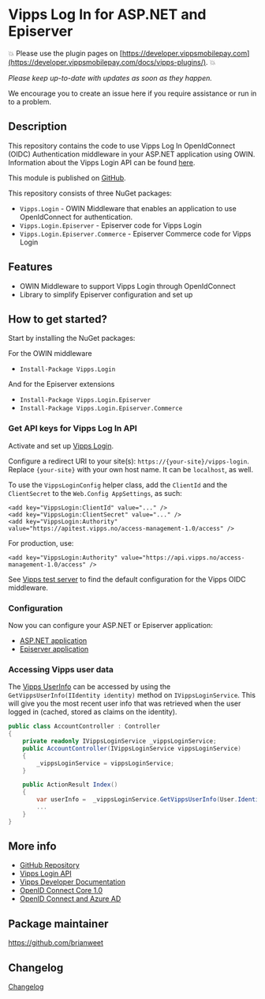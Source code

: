 # Vipps Log In for ASP.NET and Episerver

<!-- START_COMMENT -->
💥 Please use the plugin pages on [https://developer.vippsmobilepay.com](https://developer.vippsmobilepay.com/docs/vipps-plugins/). 💥
<!-- END_COMMENT -->

*Please keep up-to-date with updates as soon as they happen.*

We encourage you to create an issue here if you require assistance or run in to a problem.

## Description

This repository contains the code to use Vipps Log In OpenIdConnect (OIDC) Authentication middleware in your ASP.NET application using OWIN.
Information about the Vipps Login API can be found [here](https://developer.vippsmobilepay.com/docs/APIs/login-api/).


This module is published on [GitHub](https://github.com/vippsas/vipps-login-dotnet).


This repository consists of three NuGet packages:

- `Vipps.Login` - OWIN Middleware that enables an application to use OpenIdConnect for authentication.
- `Vipps.Login.Episerver` - Episerver code for Vipps Login
- `Vipps.Login.Episerver.Commerce` - Episerver Commerce code for Vipps Login

## Features

- OWIN Middleware to support Vipps Login through OpenIdConnect
- Library to simplify Episerver configuration and set up

## How to get started?

Start by installing the NuGet packages:

For the OWIN middleware

- `Install-Package Vipps.Login`

And for the Episerver extensions

- `Install-Package Vipps.Login.Episerver`
- `Install-Package Vipps.Login.Episerver.Commerce`

### Get API keys for Vipps Log In API

Activate and set up [Vipps Login](https://developer.vippsmobilepay.com/docs/APIs/login-api/vipps-login-api-faq/#how-can-i-activate-and-set-up-vipps-login).

Configure a redirect URI to your site(s): `https://{your-site}/vipps-login`. Replace `{your-site}` with your own host name. It can be `localhost`, as well.

To use the `VippsLoginConfig` helper class, add the `ClientId` and the `ClientSecret` to the `Web.Config AppSettings`, as such:

```config
<add key="VippsLogin:ClientId" value="..." />
<add key="VippsLogin:ClientSecret" value="..." />
<add key="VippsLogin:Authority" value="https://apitest.vipps.no/access-management-1.0/access" />
```

For production, use:

```config
<add key="VippsLogin:Authority" value="https://api.vipps.no/access-management-1.0/access" />
```

See [Vipps test server](https://developer.vippsmobilepay.com/docs/vipps-developers/test-environment/#test-server)
to find the default configuration for the Vipps OIDC middleware.

### Configuration

Now you can configure your ASP.NET or Episerver application:

- [ASP.NET application](docs/configure-asp-net.md)
- [Episerver application](docs/configure-episerver.md)

### Accessing Vipps user data

The [Vipps UserInfo](https://developer.vippsmobilepay.com/docs/APIs/userinfo-api/)
can be accessed by using the `GetVippsUserInfo(IIdentity identity)` method on `IVippsLoginService`.
This will give you the most recent user info that was retrieved when the user logged in (cached, stored as claims on the identity).

```csharp
public class AccountController : Controller
{
    private readonly IVippsLoginService _vippsLoginService;
    public AccountController(IVippsLoginService vippsLoginService)
    {
        _vippsLoginService = vippsLoginService;
    }

    public ActionResult Index()
    {
        var userInfo =  _vippsLoginService.GetVippsUserInfo(User.Identity)
        ...
    }
}
```

## More info

- [GitHub Repository](https://github.com/vippsas/vipps-login-dotnet)
- [Vipps Login API](https://developer.vippsmobilepay.com/docs/APIs/login-api/)
- [Vipps Developer Documentation](https://developer.vippsmobilepay.com/)
- [OpenID Connect Core 1.0](https://openid.net/specs/openid-connect-core-1_0.html#CodeFlowAuth)
- [OpenID Connect and Azure AD](https://world.episerver.com/documentation/developer-guides/commerce/security/support-for-openid-connect-in-episerver-commerce/)

## Package maintainer

https://github.com/brianweet

## Changelog

[Changelog](CHANGELOG.md)
